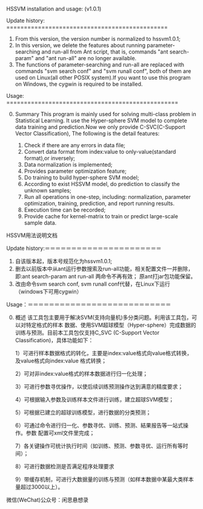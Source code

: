  HSSVM installation and usage: (v1.0.1)

Update history: ==============================================

1. From this version, the version number is normalized to hssvm1.0.1;
2. In this version, we delete the features about running parameter-searching and 
    run-all from Ant script, that is, commands "ant search-param" and "ant run-all" 
    are no longer available.
3. The functions of parameter-searching and run-all are replaced with commands 
    "svm search conf" and "svm runall conf", both of them are used on Linux(all 
    other POSIX system).If you want to use this program on Windows, the cygwin is 
    required to be installed.


Usage:      =================================================

0. Summary
    This program is mainly used for solving multi-class problem in Statistical Learning.
    It use the Hyper-sphere SVM model to complete data training and prediction.Now 
    we only provide C-SVC(C-Support Vector Classification), The following is the 
    detail features:

    1) Check if there are any errors in data file;
    2) Convert data format from index:value to only-value(standard format),or inversely;
    3) Data normalization is implemented; 
    4) Provides parameter optimization feature;
    5) Do training to build hyper-sphere SVM model;
    6) According to exist HSSVM model, do prediction to classify the unknown samples; 
    7) Run all operations in one-step, including: normalization, parameter optimization,
        training, prediction, and report running results.
    8) Execution time can be recorded;    
    9) Provide cache for kernel-matrix to train or predict large-scale sample data.


HSSVM用法说明文档


Update history:＝＝＝＝＝＝＝＝＝＝＝＝＝＝＝＝＝＝＝＝＝＝

1. 自该版本起，版本号规范化为hssvm1.0.1;
2. 删去以前版本中从ant运行参数搜索及run-all功能，相关配置文件一并删除，即:ant search-param
   ant run-all 两命令不再有效； 原ant打jar包功能保留。
3. 改由命令svm search conf, svm runall conf代替，在Linux下运行（windows下可用cygwin）



Usage：＝＝＝＝＝＝＝＝＝＝＝＝＝＝＝＝＝＝＝＝＝＝＝＝＝＝＝

0. 概述
    该工具包主要用于解决SVM(支持向量机)多分类问题。利用该工具包，可以对特定格式的样本
    数据、使用SVM超球模型（Hyper-sphere）完成数据的训练与预测。目前本工具包仅支持C_SVC
    (C-Support Vector Classification)，具体功能如下：

    1）可进行样本数据格式的转化，主要是index:value格式向value格式转换，及value格式向index:value
       格式转换；

    2）可对非index:value格式的样本数据进行归一化处理；

    3）可进行参数寻优操作，以使后续训练预测操作达到满意的精度要求；

    4）可根据输入参数及训练样本文件进行训练，建立超球SVM模型；

    5）可根据已建立的超球训练模型，进行数据的分类预测；

    6）可通过命令进行归一化、参数寻优、训练、预测、結果报告等一站式操作。参数
       配置可xml文件里完成；

    7）各关键操作可统计执行时间（如训练、预测、参数寻优、运行所有等时间）；

    8）可进行数据检测是否满足程序处理要求

    9）带缓存机制，可进行大数据量的训练与预测（如样本数据中某最大类样本量超过3000以上）。


微信(WeChat)公众号：闲思悬想录


